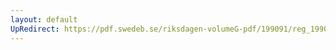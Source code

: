 ```yaml
---
layout: default
UpRedirect: https://pdf.swedeb.se/riksdagen-volumeG-pdf/199091/reg_199091/reg_199091_0655.pdf
---
```


